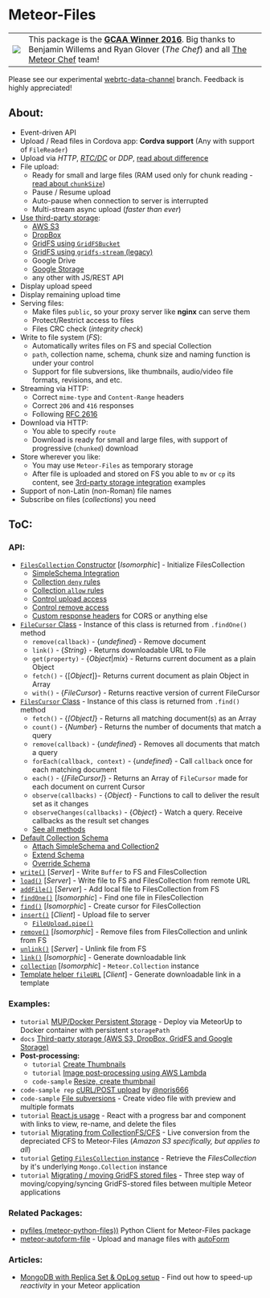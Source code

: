 # Meteor-Files

<table>
  <tbody>
    <tr>
      <td>
        <a href="https://themeteorchef.com/blog/giant-cotton-apron-awards-show"><img src="https://raw.githubusercontent.com/VeliovGroup/Meteor-Files-Demos/master/GCAA.png"></a>
      </td>
      <td>
        This package is the <strong><a href="https://themeteorchef.com/blog/giant-cotton-apron-awards-show" target="_blank">GCAA Winner 2016</a></strong>. Big thanks to Benjamin Willems and Ryan Glover (<em>The Chef</em>) and all <a href="https://themeteorchef.com" target="_blank">The Meteor Chef</a> team!
      </td>
    </tr>
  </tbody>
</table>

Please see our experimental [webrtc-data-channel](https://github.com/VeliovGroup/Meteor-Files/tree/webrtc-data-channel) branch. Feedback is highly appreciated!

## About:

  - Event-driven API
  - Upload / Read files in Cordova app: __Cordva support__ (Any with support of `FileReader`)
  - Upload via *HTTP*, [*RTC/DC*](https://github.com/VeliovGroup/Meteor-Files/tree/webrtc-data-channel) or *DDP*, [read about difference](https://github.com/VeliovGroup/Meteor-Files/wiki/About-Upload-Transports)
  - File upload:
    - Ready for small and large files (RAM used only for chunk reading - [read about `chunkSize`](https://github.com/VeliovGroup/Meteor-Files/wiki/Insert-(Upload)))
    - Pause / Resume upload
    - Auto-pause when connection to server is interrupted
    - Multi-stream async upload (*faster than ever*)
  - [Use third-party storage](https://github.com/VeliovGroup/Meteor-Files/wiki/Third-party-storage):
    - [AWS S3](https://github.com/VeliovGroup/Meteor-Files/wiki/AWS-S3-Integration)
    - [DropBox](https://github.com/VeliovGroup/Meteor-Files/wiki/DropBox-Integration)
    - [GridFS using `GridFSBucket`](https://github.com/VeliovGroup/Meteor-Files/wiki/GridFS-Bucket-Integration)
    - [GridFS using `gridfs-stream` (legacy)](https://github.com/VeliovGroup/Meteor-Files/wiki/GridFS-Integration)
    - Google Drive
    - [Google Storage](https://github.com/VeliovGroup/Meteor-Files/wiki/Google-Cloud-Storage-Integration)
    - any other with JS/REST API
  - Display upload speed
  - Display remaining upload time
  - Serving files:
    - Make files `public`, so your proxy server like __nginx__ can serve them
    - Protect/Restrict access to files
    - Files CRC check (*integrity check*)
  - Write to file system (*FS*):
    - Automatically writes files on FS and special Collection
    - `path`, collection name, schema, chunk size and naming function is under your control
    - Support for file subversions, like thumbnails, audio/video file formats, revisions, and etc.
  - Streaming via HTTP:
    - Correct `mime-type` and `Content-Range` headers
    - Correct `206` and `416` responses
    - Following [RFC 2616](https://tools.ietf.org/html/rfc2616)
  - Download via HTTP:
    - You able to specify `route`
    - Download is ready for small and large files, with support of progressive (`chunked`) download
  - Store wherever you like:
    - You may use `Meteor-Files` as temporary storage
    - After file is uploaded and stored on FS you able to `mv` or `cp` its content, see [3rd-party storage integration](https://github.com/VeliovGroup/Meteor-Files/wiki/Third-party-storage) examples
  - Support of non-Latin (non-Roman) file names
  - Subscribe on files (*collections*) you need

## ToC:

### API:

  - [`FilesCollection` Constructor](https://github.com/VeliovGroup/Meteor-Files/wiki/Constructor) [*Isomorphic*] - Initialize FilesCollection
    - [SimpleSchema Integration](https://github.com/VeliovGroup/Meteor-Files/wiki/Constructor#attach-schema-isomorphic)
    - [Collection `deny` rules](https://github.com/VeliovGroup/Meteor-Files/wiki/Constructor#deny-collection-interaction-on-client-server)
    - [Collection `allow` rules](https://github.com/VeliovGroup/Meteor-Files/wiki/Constructor#allow-collection-interaction-on-client-server)
    - [Control upload access](https://github.com/VeliovGroup/Meteor-Files/wiki/Constructor#use-onbeforeupload-to-avoid-unauthorized-upload)
    - [Control remove access](https://github.com/VeliovGroup/Meteor-Files/wiki/Constructor#use-onbeforeremove-to-avoid-unauthorized-remove)
    - [Custom response headers](https://github.com/VeliovGroup/Meteor-Files/wiki/Custom-Response-Headers) for CORS or anything else
  - [`FileCursor` Class](https://github.com/VeliovGroup/Meteor-Files/wiki/FileCursor) - Instance of this class is returned from `.findOne()` method
    - `remove(callback)` - {*undefined*} - Remove document
    - `link()` - {*String*} - Returns downloadable URL to File
    - `get(property)` - {*Object*|*mix*} - Returns current document as a plain Object
    - `fetch()` - {[*Object*]}- Returns current document as plain Object in Array
    - `with()` - {*FileCursor*} - Returns reactive version of current FileCursor
  - [`FilesCursor` Class](https://github.com/VeliovGroup/Meteor-Files/wiki/FilesCursor) - Instance of this class is returned from `.find()` method
    - `fetch()` - {*[Object]*} - Returns all matching document(s) as an Array
    - `count()` - {*Number*} - Returns the number of documents that match a query
    - `remove(callback)` - {*undefined*} - Removes all documents that match a query
    - `forEach(callback, context)` - {*undefined*} - Call `callback` once for each matching document
    - `each()` - {*[FileCursor]*} - Returns an Array of `FileCursor` made for each document on current Cursor
    - `observe(callbacks)` - {*Object*} - Functions to call to deliver the result set as it changes
    - `observeChanges(callbacks)` - {*Object*} - Watch a query. Receive callbacks as the result set changes
    - [See all methods](https://github.com/VeliovGroup/Meteor-Files/wiki/FilesCursor)
  - [Default Collection Schema](https://github.com/VeliovGroup/Meteor-Files/wiki/Schema)
    - [Attach SimpleSchema and Collection2](https://github.com/VeliovGroup/Meteor-Files/wiki/Schema#attach-schema-recommended)
    - [Extend Schema](https://github.com/VeliovGroup/Meteor-Files/wiki/Schema#extend-default-schema)
    - [Override Schema](https://github.com/VeliovGroup/Meteor-Files/wiki/Schema#pass-your-own-schema-not-recommended)
  - [`write()`](https://github.com/VeliovGroup/Meteor-Files/wiki/Write) [*Server*] - Write `Buffer` to FS and FilesCollection
  - [`load()`](https://github.com/VeliovGroup/Meteor-Files/wiki/Load) [*Server*] - Write file to FS and FilesCollection from remote URL
  - [`addFile()`](https://github.com/VeliovGroup/Meteor-Files/wiki/addFile) [*Server*] - Add local file to FilesCollection from FS
  - [`findOne()`](https://github.com/VeliovGroup/Meteor-Files/wiki/findOne) [*Isomorphic*] - Find one file in FilesCollection
  - [`find()`](https://github.com/VeliovGroup/Meteor-Files/wiki/find) [*Isomorphic*] - Create cursor for FilesCollection
  - [`insert()`](https://github.com/VeliovGroup/Meteor-Files/wiki/Insert-(Upload)) [*Client*] - Upload file to server
    - [`FileUpload.pipe()`](https://github.com/VeliovGroup/Meteor-Files/wiki/Insert-(Upload)#piping)
  - [`remove()`](https://github.com/VeliovGroup/Meteor-Files/wiki/remove) [*Isomorphic*] - Remove files from FilesCollection and unlink from FS
  - [`unlink()`](https://github.com/VeliovGroup/Meteor-Files/wiki/unlink) [*Server*] - Unlink file from FS
  - [`link()`](https://github.com/VeliovGroup/Meteor-Files/wiki/link) [*Isomorphic*] - Generate downloadable link
  - [`collection`](https://github.com/VeliovGroup/Meteor-Files/wiki/collection) [*Isomorphic*] - `Meteor.Collection` instance
  - [Template helper `fileURL`](https://github.com/VeliovGroup/Meteor-Files/wiki/Template-Helper) [*Client*] - Generate downloadable link in a template

### Examples:

  - `tutorial` [MUP/Docker Persistent Storage](https://github.com/VeliovGroup/Meteor-Files/wiki/MeteorUp-(MUP)-Usage) - Deploy via MeteorUp to Docker container with persistent `storagePath`
  - `docs` [Third-party storage (AWS S3, DropBox, GridFS and Google Storage)](https://github.com/VeliovGroup/Meteor-Files/wiki/Third-party-storage)
  - __Post-processing:__
    - `tutorial` [Create Thumbnails](https://github.com/VeliovGroup/Meteor-Files/wiki/Image-Processing)
    - `tutorial` [Image post-processing using AWS Lambda](https://github.com/VeliovGroup/Meteor-Files/wiki/AWS-S3-Integration#further-image-jpeg-png-processing-with-aws-lambda)
    - `code-sample` [Resize, create thumbnail](https://github.com/VeliovGroup/Meteor-Files-Demos/blob/master/demo/imports/server/image-processing.js#L19)
  - `code-sample rep` [cURL/POST upload](https://github.com/noris666/Meteor-Files-POST-Example) by [@noris666](https://github.com/noris666)
  - `code-sample` [File subversions](https://github.com/VeliovGroup/Meteor-Files/wiki/Create-and-Manage-Subversions) - Create video file with preview and multiple formats
  - `tutorial` [React.js usage](https://github.com/VeliovGroup/Meteor-Files/wiki/React-Example) - React with a progress bar and component with links to view, re-name, and delete the files
  - `tutorial` [Migrating from CollectionFS/CFS](https://github.com/VeliovGroup/Meteor-Files/wiki/Converting-from-CollectionFS) - Live conversion from the depreciated CFS to Meteor-Files (*Amazon S3 specifically, but applies to all*)
  - `tutorial` [Geting `FilesCollection` instance](https://github.com/VeliovGroup/Meteor-Files/wiki/Collection-Instances) - Retrieve the *FilesCollection* by it's underlying `Mongo.Collection` instance
  - `tutorial` [Migrating / moving GridFS stored files](https://github.com/VeliovGroup/Meteor-Files/wiki/GridFs-Migration) - Three step way of moving/copying/syncing GridFS-stored files between multiple Meteor applications

### Related Packages:

  - [pyfiles (meteor-python-files))](https://github.com/VeliovGroup/meteor-python-files) Python Client for Meteor-Files package
  - [meteor-autoform-file](https://github.com/VeliovGroup/meteor-autoform-file) - Upload and manage files with [autoForm](https://github.com/aldeed/meteor-autoform)

### Articles:

  - [MongoDB with Replica Set & OpLog setup](https://veliovgroup.com/article/2qsjtNf8NSB9XxZDh/mongodb-replica-set-with-oplog) - Find out how to speed-up *reactivity* in your Meteor application
